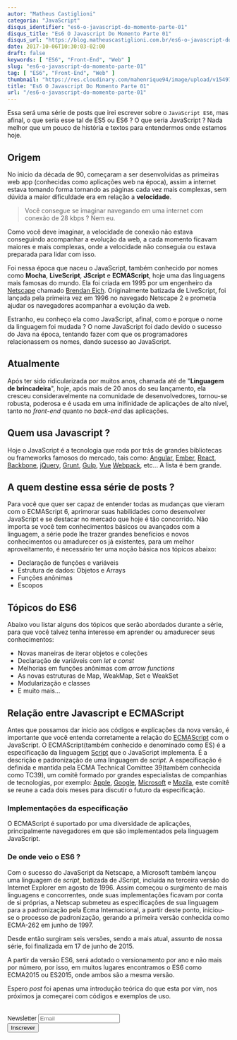 ```yaml
---
autor: "Matheus Castiglioni"
categoria: "JavaScript"
disqus_identifier: "es6-o-javascript-do-momento-parte-01"
disqus_title: "Es6 O Javascript Do Momento Parte 01"
disqus_url: "https://blog.matheuscastiglioni.com.br/es6-o-javascript-do-momento-parte-01"
date: 2017-10-06T10:30:03-02:00
draft: false
keywords: [ "ES6", "Front-End", "Web" ]
slug: "es6-o-javascript-do-momento-parte-01"
tag: [ "ES6", "Front-End", "Web" ]
thumbnail: "https://res.cloudinary.com/mahenrique94/image/upload/v1549726960/es6-o-javascript-do-momento-parte-01_j8w0yi.jpg"
title: "Es6 O Javascript Do Momento Parte 01"
url: "/es6-o-javascript-do-momento-parte-01"
---
```


Essa será uma série de posts que irei escrever sobre o `JavaScript ES6`, mas afinal, o que seria esse tal de ES5 ou ES6 ? O que seria JavaScript ? Nada melhor que um pouco de história e textos para entendermos onde estamos hoje.

## Origem

No inicio da década de 90, começaram a ser desenvolvidas as primeiras web app (conhecidas como aplicações web na época), assim a internet estava tomando forma tornando as páginas cada vez mais complexas, sem dúvida a maior dificuldade era em relação a **velocidade**.

> Você consegue se imaginar navegando em uma internet com conexão de 28 kbps ? Nem eu.

Como você deve imaginar, a velocidade de conexão não estava conseguindo acompanhar a evolução da web, a cada momento ficavam maiores e mais complexas, onde a velocidade não conseguia ou estava preparada para lidar com isso.

Foi nessa época que naceu o JavaScript, também conhecido por nomes como **Mocha**, **LiveScript**, **JScript** e **ECMAScript**, hoje uma das linguagens mais famosas do mundo. Ela foi criada em 1995 por um engenheiro da [Netscape](https://pt.wikipedia.org/wiki/Netscape) chamado [Brendan Eich](https://pt.wikipedia.org/wiki/Brendan_Eich). Originalmente batizada de LiveScript, foi lançada pela primeira vez em 1996 no navegado Netscape 2 e prometia ajudar os navegadores acompanhar a evolução da web.

Estranho, eu conheço ela como JavaScript, afinal, como e porque o nome da linguagem foi mudada ? O nome JavaScript foi dado devido o sucesso do Java na época, tentando fazer com que os programadores relacionassem os nomes, dando sucesso ao JavaScript.

## Atualmente

Após ter sido ridicularizada por muitos anos, chamada até de "**Linguagem de brincadeira**", hoje, após mais de 20 anos do seu lançamento, ela cresceu consideravelmente na comunidade de desenvolvedores, tornou-se robusta, poderosa e é usada em uma inifinidade de aplicações de alto nível, tanto no *front-end* quanto no *back-end* das aplicações.

## Quem usa Javascript ?

Hoje o JavaScript é a tecnologia que roda por trás de grandes bibliotecas ou frameworks famosos do mercado, tais como: [Angular](https://angular.io/), [Ember](https://www.emberjs.com/), [React](https://facebook.github.io/react/), [Backbone](http://backbonejs.org/), [jQuery](http://jquery.com/), [Grunt](https://gruntjs.com/), [Gulp](http://gulpjs.com/), [Vue](https://vuejs.org/) [Webpack](https://webpack.github.io/), etc... A lista é bem grande.

## A quem destine essa série de posts ?

Para você que quer ser capaz de entender todas as mudanças que vieram com o ECMAScript 6, aprimorar suas habilidades como desenvolver JavaScript e se destacar no mercado que hoje é tão concorrido. Não importa se você tem conhecimentos básicos ou avançados com a linguagem, a série pode lhe trazer grandes benefícios e novos conhecimentos ou amadurecer os já existentes, para um melhor aproveitamento, é necessário ter uma noção básica nos tópicos abaixo:

- Declaração de funções e variáveis
- Estrutura de dados: Objetos e Arrays
- Funções anônimas
- Escopos

## Tópicos do ES6

Abaixo vou listar alguns dos tópicos que serão abordados durante a série, para que você talvez tenha interesse em aprender ou amadurecer seus conhecimentos:

- Novas maneiras de iterar objetos e coleções
- Declaração de variáveis com *let* e *const*
- Melhorias em funções anônimas com *arrow functions*
- As novas estruturas de Map, WeakMap, Set e WeakSet
- Modularização e classes
- E muito mais...

## Relação entre Javascript e ECMAScript

Antes que possamos dar ínicio aos códigos e explicações da nova versão, é importante que você entenda corretamente a relação do [ECMAScript](https://pt.wikipedia.org/wiki/ECMAScript) com o JavaScript. O ECMAScript(também conhecido e denominado como ES) é a especificação da linguagem [Script](https://pt.wikipedia.org/wiki/Linguagem_de_script) que o JavaScript implementa. É a descrição e padronização de uma linguagem de *script*. A especificação é definida e mantida pela ECMA Technical Comittee 39(também conhecida como TC39), um comitê formado por grandes especialistas de companhias de tecnologias, por exemplo: [Apple](https://www.apple.com), [Google](https://www.google.com.br/), [Microsoft](https://www.microsoft.com/pt-br/) e [Mozila](https://www.mozilla.org/pt-BR/), este comitê se reune a cada dois meses para discutir o futuro da especificação.

### Implementações da especificação

O ECMAScript é suportado por uma diversidade de aplicações, principalmente navegadores em que são implementados pela linguagem JavaScript.

### De onde veio o ES6 ?

Com o sucesso do JavaScript da Netscape, a Microsoft também lançou uma linguagem de *script*, batizada de JScript, incluída na terceira versão do Internet Explorer em agosto de 1996. Assim começou o surgimento de mais linguagens e concorrentes, onde suas implementações ficavam por conta de si próprias, a Netscap submeteu as especificações de sua linguagem para a padronização pela Ecma Internacional, a partir deste ponto, iniciou-se o processo de padronização, gerando a primeira versão conhecida como ECMA-262 em junho de 1997.

Desde então surgiram seis versões, sendo a mais atual, assunto de nossa série, foi finalizada em 17 de junho de 2015.

A partir da versão ES6, será adotado o versionamento por ano e não mais por número, por isso, em muitos lugares encontramos o ES6 como ECMA2015 ou ES2015, onde ambos são a mesma versão.

Espero *post* foi apenas uma introdução teórica do que esta por vim, nos próximos ja começarei com códigos e exemplos de uso.

<!-- Begin Mailchimp Signup Form -->
<link href="//cdn-images.mailchimp.com/embedcode/horizontal-slim-10_7.css" rel="stylesheet" type="text/css">
<style type="text/css">
	#mc_embed_signup{clear:left; font:14px Helvetica,Arial,sans-serif; width:100%;margin-top: 2rem;}
</style>
<div id="mc_embed_signup">
<form action="https://matheuscastiglioni.us12.list-manage.com/subscribe/post?u=5a8a2e7202680f2d5098f12bc&amp;id=6ede898886" method="post" id="mc-embedded-subscribe-form" name="mc-embedded-subscribe-form" class="validate" target="_blank" novalidate>
    <div id="mc_embed_signup_scroll">
	<label for="mce-EMAIL">Newsletter</label>
	<input type="email" value="" name="EMAIL" class="email" id="mce-EMAIL" placeholder="Email" required>
    <div style="position: absolute; left: -5000px;" aria-hidden="true"><input type="text" name="b_5a8a2e7202680f2d5098f12bc_6ede898886" tabindex="-1" value=""></div>
    <div class="clear"><input type="submit" value="Inscrever" name="subscribe" id="mc-embedded-subscribe" class="button"></div></div>
</form>
</div>
<!--End mc_embed_signup-->
